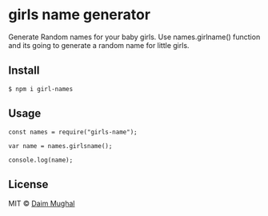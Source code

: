 
# girls name generator 


Generate Random names for your baby girls. Use names.girlname() function and its going to generate a random name for little girls.


## Install

```
$ npm i girl-names
```


## Usage

```
const names = require("girls-name");

var name = names.girlsname();

console.log(name);

```






## License

MIT © [Daim Mughal](https://github.com/DaimDN/girls-name)
